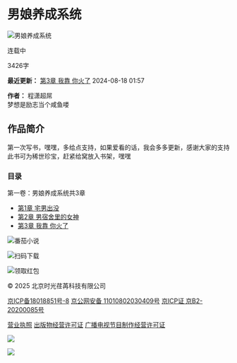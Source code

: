 # 男娘养成系统

![男娘养成系统](https://p3-reading-sign.fqnovelpic.com/novel-pic/p2o970fb28d99d4fc8e14c1d245928607a6~tplv-resize:225:0.image?lk3s=5b7047ff&x-expires=1737463648&x-signature=jUp0ZFVppsAw8mX%2FLoM3q%2BSHLlE%3D)

连载中

3426字

**最近更新：** [第3章 我靠 你火了](https://reader/7388426285027951129) 2024-08-18 01:57

**作者：** 程潇超屌  
梦想是励志当个咸鱼喽

## 作品简介

第一次写书，嘿嘿，多给点支持，如果爱看的话，我会多多更新，感谢大家的支持 此书可为稀世珍宝，赶紧给窝放入书架，嘿嘿

### 目录

第一卷：男娘养成系统共3章

- [第1章 宅男出没](https://reader/7385914933935882777)
- [第2章 男宿舍里的女神](https://reader/7386315305829548569)
- [第3章 我靠 你火了](https://reader/7388426285027951129)

![番茄小说](https://p3-ug-imc.byteimg.com/img/tos-cn-i-gflu06s87d/ec66efce4e4f4f969cc469ce857c52ab~tplv-gflu06s87d-image.png)

![扫码下载](https://p3-ug-imc.byteimg.com/img/tos-cn-i-gflu06s87d/0fce63370e684281b9e709348e2a12d1~tplv-gflu06s87d-image.png)

![领取红包](https://p3-ug-imc.byteimg.com/img/tos-cn-i-gflu06s87d/e0b4ad41732e4f0b9e9028ffba144f32~tplv-gflu06s87d-image.png)

© 2025 北京时光荏苒科技有限公司

[京ICP备18018851号-8](https://beian.miit.gov.cn/#/Integrated/index) [京公网安备 11010802030409号](http://www.beian.gov.cn/portal/registerSystemInfo?recordcode=11010802030409) [京ICP证 京B2-20200085号](https://fanqienovel.com/writer/zone/licence/icp)

[营业执照](https://fanqienovel.com/writer/zone/licence/business) [出版物经营许可证](https://fanqienovel.com/writer/zone/licence/publication) [广播电视节目制作经营许可证](https://fanqienovel.com/writer/zone/licence/radioTv)

![](https://p6-novel.byteimg.com/origin/novel-static/cc64631d97326693e96de67c759a608d)

![](https://p3-novel.byteimg.com/origin/novel-static/9d78ec9edddfacb4fb2013dc36db9818)
<!-- tcd_original_link https://fanqienovel.com/page/7375131881748040729 -->
